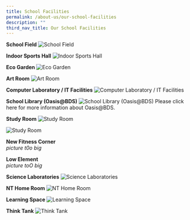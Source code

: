 ```yaml
---
title: School Facilities
permalink: /about-us/our-school-facilities
description: ""
third_nav_title: Our School Facilities
---
```

**School Field**
![School Field](/images/School%20Field.jpg)
<br>

**Indoor Sports Hall**
![Indoor Sports Hall](/images/Indoor%20Sports%20Hall%201.jpg)
<br>

**Eco Garden**
![Eco Garden](/images/Eco%20Garden.jpeg)
<br>

**Art Room**
![Art Room](/images/Art%20Room.png)
<br>

**Computer Laboratory / IT Facilities**
![Computer Laboratory / IT Facilities](/images/Computer%20Laboratory%201.jpg)
<br>

**School Library (Oasis@BDS)**
![School Library (Oasis@BDS)](/images/Library%201.jpg)
Please click here for more information about Oasis@BDS.

**Study Room**
![Study Room](/images/Study%20room%202.jpeg)

![Study Room](/images/Study%20room%201.jpeg)

**New Fitness Corner** <br>
*picture t0o big*

**Low Element** <br>
*picture toO big*

**Science Laboratories**
![Science Laboratories](/images/science%20lab.png)
<br>

**NT Home Room**
![NT Home Room](/images/NT%20Home%20Room%2001.jpg)

**Learning Space**
![Learning Space](/images/Learning%20Spaces%2001.jpg)

**Think Tank**
![Think Tank](/images/Think%20Tank.jpg)

